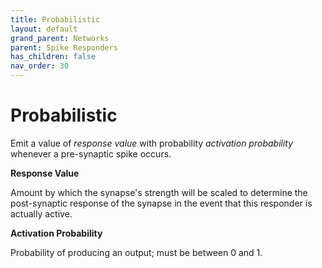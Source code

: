 ```yaml
---
title: Probabilistic
layout: default
grand_parent: Networks
parent: Spike Responders
has_children: false
nav_order: 30
---
```


# Probabilistic

Emit a value of *response value* with probability *activation probability* whenever a pre-synaptic spike occurs.

**Response Value**

Amount by which the synapse's strength will be scaled to determine the post-synaptic response of the synapse in the event that this responder is actually active.

**Activation Probability**

Probability of producing an output; must be between 0 and 1.
